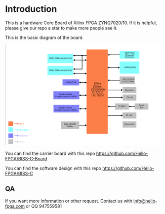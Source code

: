 # Introduction

This is a hardware Core Board of  Xilinx FPGA ZYNQ7020/10. If it is helpful, please give our repo a star to make more people see it.

This is the basic diagram of the board.

![image-20231107215057312](ReadMe.assets/image-20231107215057312.png)



You can find the carrier board with this repo https://github.com/Hello-FPGA/BISS-C-Board

You can find the software design with this repo https://github.com/Hello-FPGA/BISS-C



## QA

If you want more information or other request. Contact us with info@hello-fpga.com or QQ 947559581

